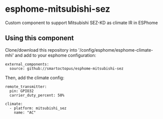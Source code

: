 # esphome-mitsubishi-sez
Custom component to support Mitsubishi SEZ-KD as climate IR in ESPhome

## Using this component
Clone/download this repository into '/config/esphome/esphome-climate-mhi' and add to your esphome configuration:
```
external_components:
  source: github://smartoctopus/esphome-mitsubishi-sez
```
Then, add the climate config:

```
remote_transmitter:
  pin: GPIO32
  carrier_duty_percent: 50%
  
climate:
  - platform: mitsubishi_sez
    name: "AC"
```
